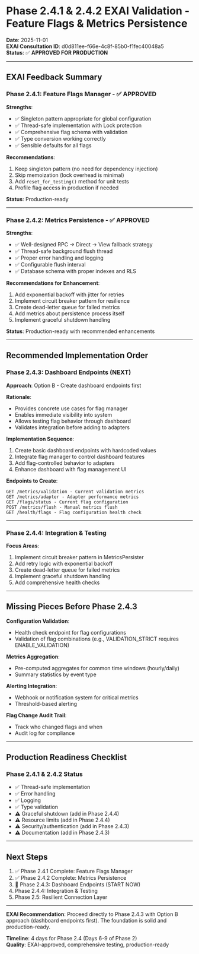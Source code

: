 # Phase 2.4.1 & 2.4.2 EXAI Validation - Feature Flags & Metrics Persistence

**Date**: 2025-11-01  
**EXAI Consultation ID**: d0d811ee-f66e-4c8f-85b0-f1fec40048a5  
**Status**: ✅ **APPROVED FOR PRODUCTION**

---

## EXAI Feedback Summary

### Phase 2.4.1: Feature Flags Manager - ✅ APPROVED

**Strengths**:
- ✅ Singleton pattern appropriate for global configuration
- ✅ Thread-safe implementation with Lock protection
- ✅ Comprehensive flag schema with validation
- ✅ Type conversion working correctly
- ✅ Sensible defaults for all flags

**Recommendations**:
1. Keep singleton pattern (no need for dependency injection)
2. Skip memoization (lock overhead is minimal)
3. Add `reset_for_testing()` method for unit tests
4. Profile flag access in production if needed

**Status**: Production-ready

---

### Phase 2.4.2: Metrics Persistence - ✅ APPROVED

**Strengths**:
- ✅ Well-designed RPC → Direct → View fallback strategy
- ✅ Thread-safe background flush thread
- ✅ Proper error handling and logging
- ✅ Configurable flush interval
- ✅ Database schema with proper indexes and RLS

**Recommendations for Enhancement**:
1. Add exponential backoff with jitter for retries
2. Implement circuit breaker pattern for resilience
3. Create dead-letter queue for failed metrics
4. Add metrics about persistence process itself
5. Implement graceful shutdown handling

**Status**: Production-ready with recommended enhancements

---

## Recommended Implementation Order

### Phase 2.4.3: Dashboard Endpoints (NEXT)
**Approach**: Option B - Create dashboard endpoints first

**Rationale**:
- Provides concrete use cases for flag manager
- Enables immediate visibility into system
- Allows testing flag behavior through dashboard
- Validates integration before adding to adapters

**Implementation Sequence**:
1. Create basic dashboard endpoints with hardcoded values
2. Integrate flag manager to control dashboard features
3. Add flag-controlled behavior to adapters
4. Enhance dashboard with flag management UI

**Endpoints to Create**:
```
GET /metrics/validation - Current validation metrics
GET /metrics/adapter - Adapter performance metrics
GET /flags/status - Current flag configuration
POST /metrics/flush - Manual metrics flush
GET /health/flags - Flag configuration health check
```

---

### Phase 2.4.4: Integration & Testing
**Focus Areas**:
1. Implement circuit breaker pattern in MetricsPersister
2. Add retry logic with exponential backoff
3. Create dead-letter queue for failed metrics
4. Implement graceful shutdown handling
5. Add comprehensive health checks

---

## Missing Pieces Before Phase 2.4.3

**Configuration Validation**:
- Health check endpoint for flag configurations
- Validation of flag combinations (e.g., VALIDATION_STRICT requires ENABLE_VALIDATION)

**Metrics Aggregation**:
- Pre-computed aggregates for common time windows (hourly/daily)
- Summary statistics by event type

**Alerting Integration**:
- Webhook or notification system for critical metrics
- Threshold-based alerting

**Flag Change Audit Trail**:
- Track who changed flags and when
- Audit log for compliance

---

## Production Readiness Checklist

### Phase 2.4.1 & 2.4.2 Status
- ✅ Thread-safe implementation
- ✅ Error handling
- ✅ Logging
- ✅ Type validation
- ⚠️ Graceful shutdown (add in Phase 2.4.4)
- ⚠️ Resource limits (add in Phase 2.4.4)
- ⚠️ Security/authentication (add in Phase 2.4.3)
- ⚠️ Documentation (add in Phase 2.4.3)

---

## Next Steps

1. ✅ Phase 2.4.1 Complete: Feature Flags Manager
2. ✅ Phase 2.4.2 Complete: Metrics Persistence
3. 🚀 Phase 2.4.3: Dashboard Endpoints (START NOW)
4. Phase 2.4.4: Integration & Testing
5. Phase 2.5: Resilient Connection Layer

---

**EXAI Recommendation**: Proceed directly to Phase 2.4.3 with Option B approach (dashboard endpoints first). The foundation is solid and production-ready.

**Timeline**: 4 days for Phase 2.4 (Days 6-9 of Phase 2)  
**Quality**: EXAI-approved, comprehensive testing, production-ready

